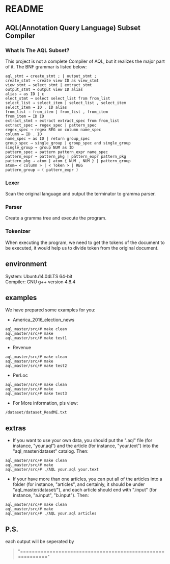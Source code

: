 # README
## AQL(Annotation Query Language) Subset Compiler

### What Is The AQL Subset?
This project is not a complete Compiler of AQL, but it realizes the major part of it. The BNF grammar is listed below:
```
aql_stmt → create_stmt ; | output_stmt ;  
create_stmt → create view ID as view_stmt  
view_stmt → select_stmt | extract_stmt  
output_stmt → output view ID alias  
alias → as ID | ε  
elect_stmt → select select_list from from_list  
select_list → select_item | select_list , select_item  
select_item → ID . ID alias  
from_list → from_item | from_list , from_item  
from_item → ID ID  
extract_stmt → extract extract_spec from from_list  
extract_spec → regex_spec | pattern_spec  
regex_spec → regex REG on column name_spec  
column → ID . ID  
name_spec → as ID | return group_spec  
group_spec → single_group | group_spec and single_group  
single_group → group NUM as ID  
pattern_spec → pattern pattern_expr name_spec  
pattern_expr → pattern_pkg | pattern_expr pattern_pkg  
pattern_pkg → atom | atom { NUM , NUM } | pattern_group  
atom→ < column > | < Token > | REG  
pattern_group → ( pattern_expr )  
```
### Lexer
Scan the original language and output the terminator to gramma parser.

### Parser
Create a gramma tree and execute the program.

### Tokenizer
When executing the program, we need to get the tokens of the document to be executed, it would help us to divide token from the original document.

## environment
System: Ubuntu14.04LTS 64-bit   
Compiler: GNU g++ version 4.8.4

## examples
We have prepared some examples for you:
+ America_2016_election_news
```
aql_master/src/# make clean
aql_master/src/# make
aql_master/src/# make test1
```
+ Revenue
```
aql_master/src/# make clean
aql_master/src/# make
aql_master/src/# make test2
```
+ PerLoc
```
aql_master/src/# make clean
aql_master/src/# make
aql_master/src/# make test3
```

+ For More information, pls view:
```
/dataset/dataset_ReadME.txt
```

## extras

+ If you want to use your own data, you should put the ".aql" file (for instance, "your.aql") and the article (for instance, "your.text") into the "aql_master/dataset" catalog. Then:
```
aql_master/src/# make clean
aql_master/src/# make
aql_master/src/# ./AQL your.aql your.text
```

+ If your have more than one articles, you can put all of the articles into a folder (for instance, "articles", and certainly, it should be under "aql_master/dataset/"), and each article should end with ".input" (for instance, "a.input", "b.input"). Then:
```
aql_master/src/# make clean
aql_master/src/# make
aql_master/src/# ./AQL your.aql articles
```

## P.S.
each output will be seperated by 
> "==========================================================="
